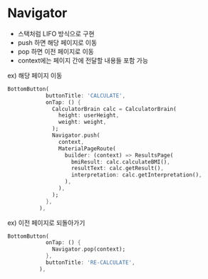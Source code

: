 # Navigator

- 스택처럼 LIFO 방식으로 구현
- push 하면 해당 페이지로 이동
- pop 하면 이전 페이지로 이동
- context에는 페이지 간에 전달할 내용들 포함 가능

ex) 해당 페이지 이동

```dart
BottomButton(
            buttonTitle: 'CALCULATE',
            onTap: () {
              CalculatorBrain calc = CalculatorBrain(
                height: userHeight,
                weight: weight,
              );
              Navigator.push(
                context,
                MaterialPageRoute(
                  builder: (context) => ResultsPage(
                    bmiResult: calc.calculateBMI(),
                    resultText: calc.getResult(),
                    interpretation: calc.getInterpretation(),
                  ),
                ),
              );
            },
          ),
```

ex) 이전 페이지로 되돌아가기

```dart
BottomButton(
            onTap: () {
              Navigator.pop(context);
            },
            buttonTitle: 'RE-CALCULATE',
          ),
```
